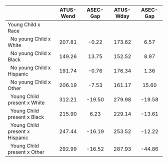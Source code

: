 
|                      |    ATUS-Wend |     ASEC-Gap |    ATUS-Wday |     ASEC-Gap |
| -------------------- | :----------: | :----------: | :----------: | :----------: |
| Young Child x Race   |              |              |              |              |
| &nbsp;&nbsp;No young Child x White |       207.81 |        -0.22 |       173.62 |         6.57 |
| &nbsp;&nbsp;No young Child x Black |       149.26 |        13.75 |       152.52 |         8.97 |
| &nbsp;&nbsp;No young Child x Hispanic |       191.74 |        -0.76 |       176.34 |         1.36 |
| &nbsp;&nbsp;No young Child x Other |       206.19 |        -7.53 |       161.17 |        15.60 |
| &nbsp;&nbsp;Young Child present x White |       312.21 |       -19.50 |       279.98 |       -19.58 |
| &nbsp;&nbsp;Young Child present x Black |       215.90 |         6.23 |       229.14 |       -13.61 |
| &nbsp;&nbsp;Young Child present x Hispanic |       247.44 |       -16.19 |       253.52 |       -12.22 |
| &nbsp;&nbsp;Young Child present x Other |       292.99 |       -16.52 |       287.93 |       -44.86 |

